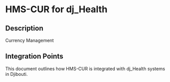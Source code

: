# HMS-CUR for dj_Health

## Description

Currency Management

## Integration Points

This document outlines how HMS-CUR is integrated with dj_Health systems in Djibouti.
